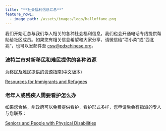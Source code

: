 ```yaml
---
title: "**社会福利信息汇总**"
feature_row1:
  - image_path: /assets/images/logo/halloffame.png
---
```


我们开始汇总与我们华人相关的各种社会福利信息，我们也会开通电话专线提供帮助给社区成员。如果您有相关信息希望和大家分享，请微信给“项小柔”或“西北兆”，也可以发邮件至 [csw@pdxchinese.org](csw@pdxchinese.org)。

### 波特兰市对新移民和难民提供的各种资源

[为移民及难民提供的资源指南(中文版本)](https://www.portland.gov/sites/default/files/2021/welcome-week-brochure-chinese.pdf)

[Resources for Immigrants and Refugees](https://www.portland.gov/civic/immigrants/resources)

### 老年人或残疾人需要看护怎么办

如果您合格，州政府可以免费提供看护，看护形式多样，您申请后会有指派的专人与您联系：

[Seniors and People with Physical Disabilities](https://www.oregon.gov/dhs/SENIORS-DISABILITIES/SPPD/Pages/index.aspx)
